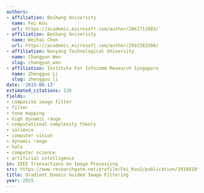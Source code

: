 ```yaml
---
authors:
- affiliation: Beihang University
  name: Fei Kou
  url: https://academic.microsoft.com/author/2061711883/
- affiliation: Beihang University
  name: Weihai Chen
  url: https://academic.microsoft.com/author/2992383308/
- affiliation: Nanyang Technological University
  name: Changyun Wen
  slug: changyun_wen
- affiliation: Institute For Infocomm Research Singapore
  name: Zhengguo Li
  slug: zhengguo_li
date: '2015-08-13'
estimated_citations: 136
fields:
- composite image filter
- filter
- tone mapping
- high dynamic range
- computational complexity theory
- salience
- computer vision
- dynamic range
- halo
- computer science
- artificial intelligence
in: IEEE Transactions on Image Processing
src: https://www.researchgate.net/profile/Fei_Kou2/publication/281081058_Gradient_Domain_Guided_Image_Filtering/links/55ed95e008ae65b6389f5eff.pdf
title: Gradient Domain Guided Image Filtering
year: 2015
---
```

